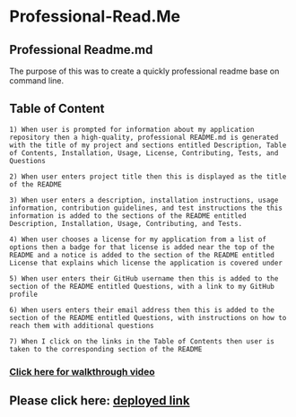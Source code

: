# Professional-Read.Me

## Professional Readme.md
The purpose of this was to create a quickly professional readme base on command line.

## Table of Content

    1) When user is prompted for information about my application repository then a high-quality, professional README.md is generated with the title of my project and sections entitled Description, Table of Contents, Installation, Usage, License, Contributing, Tests, and Questions

    2) When user enters project title then this is displayed as the title of the README

    3) When user enters a description, installation instructions, usage information, contribution guidelines, and test instructions the this information is added to the sections of the README entitled Description, Installation, Usage, Contributing, and Tests.

    4) When user chooses a license for my application from a list of options then a badge for that license is added near the top of the README and a notice is added to the section of the README entitled License that explains which license the application is covered under

    5) When user enters their GitHub username then this is added to the section of the README entitled Questions, with a link to my GitHub profile

    6) When users enters their email address then this is added to the section of the README entitled Questions, with instructions on how to reach them with additional questions

    7) When I click on the links in the Table of Contents then user is taken to the corresponding section of the README

### [Click here for walkthrough video](https://drive.google.com/file/d/1VtwR43_oRF7teGRcrqraFVOBle_fHEmk/view)


## Please click here: [deployed link](https://lim204.github.io/Professional-Read.Me/)